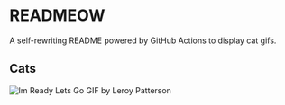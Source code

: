 # READMEOW

A self-rewriting README powered by GitHub Actions to display cat gifs.

## Cats

![Im Ready Lets Go GIF by Leroy Patterson](https://media3.giphy.com/media/CjmvTCZf2U3p09Cn0h/200.gif?cid=9acd02dagzxos7ax42cski4tnhdqwsb1ic4ei370y33drmxl&ep=v1_gifs_search&rid=200.gif&ct=g)
